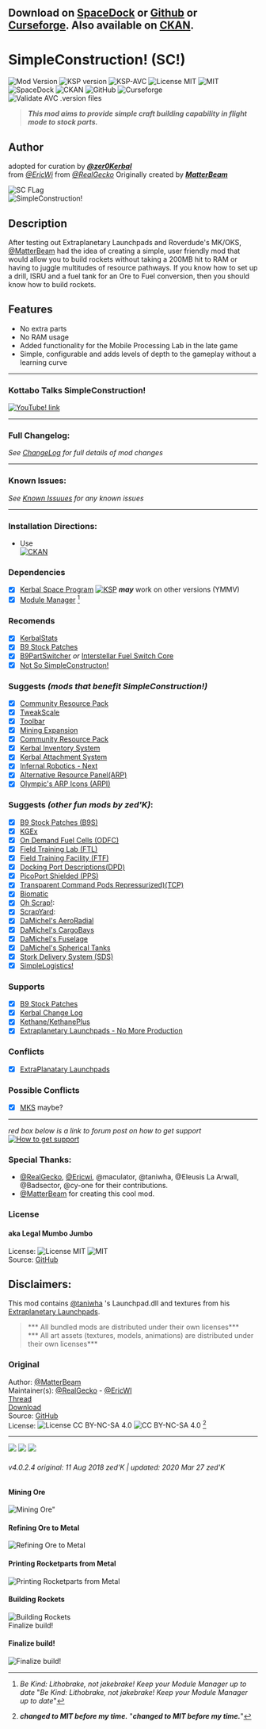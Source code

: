 <!-- Readme.md v1.1.3.0
SimpleConstruction
created: 17 Jul 18
updated: 2020 03 27 -->

[MODVERSION]: 4.0.2.3
[KSPVERSION]: 1.8.x
## Download on [SpaceDock][MOD:rel-spacedock] or [Github][MOD:rel-github] or [Curseforge][MOD:rel-curseforge]. Also available on [CKAN][MOD:rel-ckan]. 
# SimpleConstruction! (SC!)
![Mod Version][shield:mod:latest] 
![KSP version][shield:ksp] ![KSP-AVC][shield:kspavc] ![License MIT][shield:license] ![][LOGO:mit]   
![SpaceDock][shield:spacedock] ![CKAN][shield:ckan] ![GitHub][shield:github] ![Curseforge][shield:curseforge]  
![Validate AVC .version files][shield:avcvalid]  

> ***This mod aims to provide simple craft building capability in flight mode to stock parts.***  

## Author
adopted for curation by [***@zer0Kerbal***][LINK:zer0Kerbal]  
from [*@EricWi*][LINK:ericwi] from [*@RealGecko*][LINK:realgecko] Originally created by [***MatterBeam***][LINK:matterbeam]  

![SC FLag][IMG:hero:0]  
![SimpleConstruction!][IMG:hero:1]  

## Description
After testing out Extraplanetary Launchpads and Roverdude's MK/OKS, [@MatterBeam][LINK:matterbeam] had the idea of creating a simple, user friendly mod that would allow you to build rockets without taking a 200MB hit to RAM or having to juggle multitudes of resource pathways. If you know how to set up a drill, ISRU and a fuel tank for an Ore to Fuel conversion, then you should know how to build rockets.

## Features
- No extra parts
- No RAM usage
- Added functionality for the Mobile Processing Lab in the late game
- Simple, configurable and adds levels of depth to the gameplay without a learning curve
***
### Kottabo Talks SimpleConstruction!
[![][UTUBE:img]][UTUBE:link]
***
### Full Changelog:
*See [ChangeLog][MOD:changelog] for full details of mod changes*
***
### Known Issues:
*See [Known Issuues][MOD:known] for any known issues*
***
### Installation Directions:
- Use  
[![CKAN][image:rel-ckan]][thread:ckan]
### Dependencies
- [x] [Kerbal Space Program][KSP:website] [![KSP][shield:ksp]][KSP:website] ***may*** work on other versions (YMMV)
- [x] [Module Manager][thread:mm] [^1]
### Recomends
- [x] [KerbalStats](https://forum.kerbalspaceprogram.com/index.php?/topic/89285-*)
- [x] [B9 Stock Patches][thread:B9S]  
- [x] [B9PartSwitcher][thread:B9] *or* [Interstellar Fuel Switch Core][thread:ifsc]  
- [x] [Not So SimpleConstructon!][thread:NSSC] 
### Suggests *(mods that benefit SimpleConstruction!)*
- [x] [Community Resource Pack][thread:crp]
- [x] [TweakScale][thread:twk]
- [x] [Toolbar][thread:tool]  
- [x] [Mining Expansion][thread:smx]  
- [x] [Community Resource Pack][thread:crp]  
- [x] [Kerbal Inventory System][thread:kis]  
- [x] [Kerbal Attachment System][thread:kas]  
- [x] [Infernal Robotics - Next][thread:irn]
- [x] [Alternative Resource Panel(ARP)][thread:arp]  
- [x] [Olympic's ARP Icons (ARPI)][thread:arpi]  
### Suggests  *(other fun mods by zed'K)*:
- [x] [B9 Stock Patches (B9S)][thread:B9S]
- [x] [KGEx][thread:KGX]  
- [x] [On Demand Fuel Cells (ODFC)][thread:ODFC]  
- [x] [Field Training Lab (FTL)][thread:FTL]  
- [x] [Field Training Facility (FTF)][thread:FTF]  
- [x] [Docking Port Descriptions(DPD)][thread:DPD]  
- [x] [PicoPort Shielded (PPS)][thread:PPS]  
- [x] [Transparent Command Pods Repressurized)(TCP)][thread:TCP]  
- [x] [Biomatic][thread:BIO]
- [x] [Oh Scrap!][thread:OHS]:  
- [x] [ScrapYard][thread:SYD]:  
- [x] [DaMichel's AeroRadial][thread:DAR]  
- [x] [DaMichel's CargoBays][thread:DCB]  
- [x] [DaMichel's Fuselage][thread:DMF]  
- [x] [DaMichel's Spherical Tanks][thread:DST]  
- [x] [Stork Delivery System (SDS)][thread:SDS]  
- [x] [SimpleLogistics!][thread:SL!]  
### Supports
- [x] [B9 Stock Patches][thread:B9S]  
- [x] [Kerbal Change Log][thread:kcl]  
- [x] [Kethane/KethanePlus][thread:keth]  
- [x] [Extraplanetary Launchpads - No More Production][thread:elx]  
### Conflicts
- [x] [ExtraPlanatary Launchpads][thread:epl]  
### Possible Conflicts
- [x] [MKS]() maybe?
***  
*red box below is a link to forum post on how to get support*  
[![How to get support][image:get-support]][thread:getsupport]
### Special Thanks:
- [@RealGecko][LINK:realgecko], [@Ericwi][LINK:ericwi], @maculator, @taniwha, @Eleusis La Arwall, @Badsector, @cy-one for their contributions.
- [@MatterBeam][LINK:matterbeam] for creating this cool mod. 
### License
#### aka Legal Mumbo Jumbo
License: ![License MIT][shield:license] ![][LOGO:mit]    
Source: [GitHub][MOD:github:repo]  
## Disclaimers:
This mod contains [@taniwha][LINK:taniwha] 's Launchpad.dll and textures from his [Extraplanetary Launchpads][thread:epl].
> *** All bundled mods are distributed under their own licenses***  
> *** All art assets (textures, models, animations) are distributed under their own licenses***   
### Original  
Author: [@MatterBeam][LINK:matterbeam]  
Maintainer(s): [@RealGecko][LINK:realgecko] - [@EricWI][LINK:ericwi]  
[Thread][MOD:original:thread]  
[Download][MOD:original:download]  
Source: [GitHub][MOD:original:source]  
License: ![License CC BY-NC-SA 4.0][shield:original:license] ![][LOGO:ccbyncsa40]  [^2]
***  
[![][image:rel-github]][MOD:rel-github] [![][image:rel-spacedock]][MOD:rel-spacedock] [![][image:rel-curseforge]][MOD:rel-curseforge] 
###### v4.0.2.4 original: 11 Aug 2018 zed'K | updated: 2020 Mar 27 zed'K
[MOD:license]:      https://github.com/zer0Kerbal/SimpleConstruction/blob/master/LICENSE
[MOD:contributing]: https://github.com/zer0Kerbal/SimpleConstruction/blob/master/.github/CONTRIBUTING.md
[MOD:issues]:       https://github.com/zer0Kerbal/SimpleConstruction/issues  
[MOD:wiki]:         https://github.com/zer0Kerbal/SimpleConstruction/  
[MOD:known]:        https://github.com/zer0Kerbal/SimpleConstruction/wiki/Known-Issues  
[MOD:forum]:        https://forum.kerbalspaceprogram.com/index.php?/topic/192696-*   
[MOD:github:repo]:  https://github.com/zer0Kerbal/SimpleConstruction/
[MOD:changelog]:    https://raw.githubusercontent.com/zer0Kerbal/SimpleConstruction/master/Changelog.cfg
[KSP:website]:      http://kerbalspaceprogram.com/

<!--- original mod stuff -->
[MOD:original:source]:   https://github.com/Real-Gecko/KSP-SimpleConstruction  
[MOD:original:thread]:   https://forum.kerbalspaceprogram.com/index.php?/topic/131588-* "MatterBeam's"  
[MOD:original:download]: https://github.com/Real-Gecko/KSP-SimpleConstruction "RealGecko's GitHub Repo"  
[shield:original:license]:  https://img.shields.io/badge/license-CC--BY--NC--SA--4.0-lightgrey "CC BY-NC-SA 4.0"  

<!--- license logo urls -->
[LOGO:mit]:   https://i.postimg.cc/bvjfsMP5/MIT-17x17.png "MIT"  
[LOGO:ccbyncsa40]: https://licensebuttons.net/l/by-nc-sa/4.0/80x15.png "CC BY-NC-SA 4.0"  

[MOD:rel-github]:    https://github.com/zer0Kerbal/SimpleConstruction/releases/latest "GitHub"
[MOD:rel-spacedock]: http://spacedock.info/mod/59
[MOD:rel-curseforge]: https://www.curseforge.com/kerbal/ksp-mods/sc
[MOD:rel-ckan]:       http://forum.kerbalspaceprogram.com/index.php?/topic/90246-*

[image:rel-github]:     https://i.imgur.com/RE4Ppr9.png
[image:rel-spacedock]:  https://i.imgur.com/m0a7tn2.png
[image:rel-curseforge]: https://i.postimg.cc/RZNyB5vP/Download-On-Curse.png
[image:get-support]:    https://i.postimg.cc/vHP6zmrw/image.png

[image:rel-ckan]:  https://i.postimg.cc/x8XSVg4R/sj507JC.png
[image:changelog]: https://i.postimg.cc/qM9p4V0C/changelog.png
[image:source]:    https://i.postimg.cc/tJ8GqW0H/source.png

[shield:mod:latest]: https://img.shields.io/github/v/release/zer0Kerbal/SimpleConstruction?include_prereleases?style=plastic
[shield:mod]: https://img.shields.io/endpoint?url=https://raw.githubusercontent.com/zer0Kerbal/SimpleConstruction/master/json/mod.json
[shield:ksp]: https://img.shields.io/endpoint?url=https://raw.githubusercontent.com/zer0Kerbal/SimpleConstruction/master/json/ksp.json
[shield:license]: https://img.shields.io/endpoint?url=https://raw.githubusercontent.com/zer0Kerbal/SimpleConstruction/master/json/license.json

[shield:code]:    https://img.shields.io/endpoint?url=https://raw.githubusercontent.com/zer0Kerbal/SimpleConstruction/master/json/code.json  
[shield:kspavc]:     https://img.shields.io/badge/KSP-AVC--supported-brightgreen.svg?style=plastic
[shield:spacedock]:  https://img.shields.io/badge/SpaceDock-listed-blue.svg?style=plastic
[shield:ckan]:       https://img.shields.io/badge/CKAN-Indexed-blue.svg?style=plastic
[shield:github]:     https://img.shields.io/badge/Github-Indexed-blue.svg?style=plastic&logo=github
[shield:curseforge]: https://img.shields.io/badge/CurseForge-listed-blue.svg?style=plastic  
[shield:avcvalid]:   https://github.com/zer0Kerbal/SimpleConstruction/workflows/Validate%20AVC%20.version%20files/badge.svg

<!-- zer0Kerbal mods -->
[thread:ODFC]: https://forum.kerbalspaceprogram.com/index.php?/topic/187625-* "On Demand Fuel Cells"
[thread:NSSC]: https://forum.kerbalspaceprogram.com/index.php?/topic/191504-* "Not So SimpleConstructon!"  
[thread:FTF]: https://forum.kerbalspaceprogram.com/index.php?/topic/188841-* "Field Training Facility"
[thread:FTL]: https://forum.kerbalspaceprogram.com/index.php?/topic/188841-* "Field Training Lab"
[thread:MHH]: https://forum.kerbalspaceprogram.com/index.php?/topic/188246-* "More Hitchhikers"
[thread:TCP]: https://forum.kerbalspaceprogram.com/index.php?/topic/187495-* "Transparent Command Pods"
[thread:NUK]: https://forum.kerbalspaceprogram.com/index.php?/topic/21466-*  "Nuke Tiny Parts"  
[thread:OHS]: https://forum.kerbalspaceprogram.com/index.php?/topic/192360-* "Oh Scrap!"
[thread:SYD]: https://forum.kerbalspaceprogram.com/index.php?/topic/192360-* "ScrapYard"
[thread:DPD]: https://forum.kerbalspaceprogram.com/index.php?/topic/192184-* "Docking Port Descriptions (DPD)"   
[thread:PPS]: https://forum.kerbalspaceprogram.com/index.php?/topic/192187-*  "PicoPort Shielded (PPS)"  
[thread:DST]: https://forum.kerbalspaceprogram.com/index.php?/topic/191719-* "DaMichel's Spherical Tanks (DST)"  
[thread:DMF]: https://forum.kerbalspaceprogram.com/index.php?/topic/191719-* "DaMichel's Fuselage (DMF)"  
[thread:DAR]: https://forum.kerbalspaceprogram.com/index.php?/topic/191719-* "DaMichel's AeroRadial (DAR)"  
[thread:DCB]: https://forum.kerbalspaceprogram.com/index.php?/topic/191719-* "DaMichel's CargoBays (DCB)"  
[thread:SDS]: https://forum.kerbalspaceprogram.com/index.php?/topic/191719-* "Stork Delivery System (SDS)"  
[thread:SC!]: https://forum.kerbalspaceprogram.com/index.php?/topic/191424-* "SimpleConstructon!"  
[thread:SL!]: https://forum.kerbalspaceprogram.com/index.php?/topic/191045-* "SimpleLogistics!"  
[thread:BIO]: https://forum.kerbalspaceprogram.com/index.php?/topic/191426-* "Biomatic"  
[thread:B9S]: https://forum.kerbalspaceprogram.com/index.php?/topic/190870-* "B9 Stock Patches"  
[thread:CTN]: http:// "CTN (CTN)"  
[thread:DRL]: https:// "DRElite (DRL)"  
[thread:VG0]: https:// "Vanguard (VG0)"  
[thread:PRB]: https:// "ProbiTronics (BPT)"  
[thread:HB!]: https:// "HotBeverages (HBR)"  

[thread:mm]:   http://forum.kerbalspaceprogram.com/index.php?/topic/50533-* "ModuleManager"  
[thread:kcl]:  https://forum.kerbalspaceprogram.com/index.php?/topic/179207-* "Kerbal Changelog"  
[thread:ckan]: https://forum.kerbalspaceprogram.com/index.php?/topic/154922-* "CKAN"  

[thread:B9]:  https://forum.kerbalspaceprogram.com/index.php?showtopic=140541/ "B9 Part Switcher"  
[thread:twk]: https://forum.kerbalspaceprogram.com/index.php?/topic/179030-* "TweakScale"
[thread:crp]: https://forum.kerbalspaceprogram.com/index.php?/topic/166314-* "Community Resource Pack" 
[thread:kas]: https://forum.kerbalspaceprogram.com/index.php?/topic142594-* "KAS"  
[thread:KGX]: https://github.com/zer0Kerbal/ "KGEx"  
[thread:kis]: https://forum.kerbalspaceprogram.com/index.php?/topic/149848-* "KIS"  
[thread:irn]: https://forum.kerbalspaceprogram.com/index.php?/topic/184787-* "IR-Next"   
[thread:smx]: https://forum.kerbalspaceprogram.com/index.php?/topic/130325-* "SMX"  
[thread:elx]: https://github.com/theRagingIrishman/USI_EL "EL - No More Production"  
[thread:arp]: https://forum.kerbalspaceprogram.com/index.php?/topic/54876-* "Alternative Resource Panel"  
[thread:arpi]: https://forum.kerbalspaceprogram.com/index.php?/topic/92866-* "Olympic's Alternative Resource Panel Icons"  
[thread:epl]: https://forum.kerbalspaceprogram.com/index.php?/topic/54284-* "ExtraPlanetary Launchpads"  
[thread:tool]: https://forum.kerbalspaceprogram.com/index.php?/topic/161857-* "Toolbar"
[thread:keth]: http://forum.kerbalspaceprogram.com/index.php?/topic/119480-* "Kethane/Kethane+"  
[thread:ifsc]: http://forum.kerbalspaceprogram.com/index.php?/topic/106243-* "Interstellar Fuel Switch Core"  

[image:get-support]: https://i.postimg.cc/vHP6zmrw/image.png "Click here: takes you to a forum post on how to get support"  
[thread:getsupport]: https://forum.kerbalspaceprogram.com/index.php?/topic/83212-* "Click here: takes you to a forum post on how to get support"  

[LINK:zer0Kerbal]: https://forum.kerbalspaceprogram.com/index.php?/profile/190933-zer0kerbal/ "zer0Kerbal"  
[LINK:matterbeam]: http://forum.kerbalspaceprogram.com/index.php?/profile/133334-matterbeam/ "MatterBeam"  
[LINK:realgecko]: https://forum.kerbalspaceprogram.com/index.php?/profile/162682-realgecko/ "RealGecko"  
[LINK:ericwi]: https://forum.kerbalspaceprogram.com/index.php?/profile/152716-ericwi/ "EricWi"  
[LINK:taniwha]: https://forum.kerbalspaceprogram.com/index.php?/profile/57176-taniwha/ "Taniwha"  

[IMG:hero:0]: https://i.imgur.com/y01A9en.png "SimpleConstruction! Flag"  
[IMG:hero:1]: https://spacedock.info/content/matterbeam_328/SimpleConstruction/SimpleConstruction-1455675320.902058.jpg "SimpleConstruction"  

[IMG:hero:2a]: https://i.imgur.com/zqg2qcv.png "Mining Ore"  
[IMG:hero:2b]: https://i.imgur.com/R6IYn5V.png "Refining Ore to Metal"  
[IMG:hero:2c]: https://i.imgur.com/jhbus6m.png "Printing Rocketparts from Metal"  
[IMG:hero:2d]: https://i.imgur.com/6v9gwma.png "Building Rockets"  
[IMG:hero:2e]: https://i.imgur.com/nmq46HA.png "Finalize build!"  

[UTUBE:img]:  https://img.youtube.com/vi/3T_dren-6cc/0.jpg "YouTube! link"  
[UTUBE:link]: https://youtu.be/3T_dren-6cc "Kottabo Talks SimpleConstruction!"  

[^1]: *Be Kind: Lithobrake, not jakebrake! Keep your Module Manager up to date* "*Be Kind: Lithobrake, not jakebrake! Keep your Module Manager up to date*"  
[^2]: ***changed to MIT before my time.*** "***changed to MIT before my time.***"  
<!--
this file: GPLv2 2020
zer0Kerbal--> 
#### Mining Ore  
![Mining Ore"][IMG:hero:2a]  
#### Refining Ore to Metal  
![Refining Ore to Metal][IMG:hero:2b]  
#### Printing Rocketparts from Metal
![Printing Rocketparts from Metal][IMG:hero:2c]  
#### Building Rockets  
![Building Rockets][IMG:hero:2d]  
Finalize build!
#### Finalize build!  
![Finalize build!][IMG:hero:2e]  
